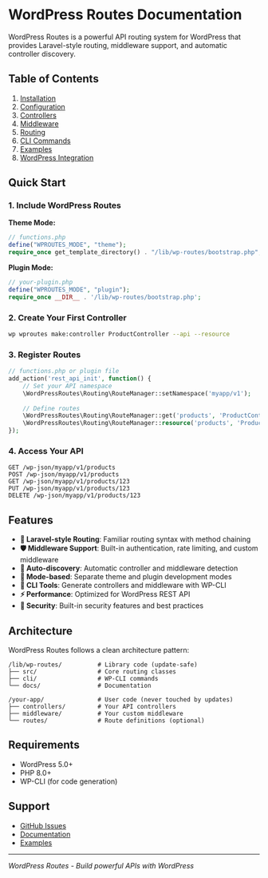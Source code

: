 # WordPress Routes Documentation

WordPress Routes is a powerful API routing system for WordPress that provides Laravel-style routing, middleware support, and automatic controller discovery.

## Table of Contents

1. [Installation](installation.md)
2. [Configuration](configuration.md)
3. [Controllers](controllers.md)
4. [Middleware](middleware.md)
5. [Routing](routing.md)
6. [CLI Commands](cli.md)
7. [Examples](examples.md)
8. [WordPress Integration](wordpress-integration.md)

## Quick Start

### 1. Include WordPress Routes

**Theme Mode:**
```php
// functions.php
define("WPROUTES_MODE", "theme");
require_once get_template_directory() . "/lib/wp-routes/bootstrap.php";
```

**Plugin Mode:**
```php
// your-plugin.php
define("WPROUTES_MODE", "plugin");
require_once __DIR__ . '/lib/wp-routes/bootstrap.php';
```

### 2. Create Your First Controller

```bash
wp wproutes make:controller ProductController --api --resource
```

### 3. Register Routes

```php
// functions.php or plugin file
add_action('rest_api_init', function() {
    // Set your API namespace
    \WordPressRoutes\Routing\RouteManager::setNamespace('myapp/v1');
    
    // Define routes
    \WordPressRoutes\Routing\RouteManager::get('products', 'ProductController@index');
    \WordPressRoutes\Routing\RouteManager::resource('products', 'ProductController');
});
```

### 4. Access Your API

```
GET /wp-json/myapp/v1/products
POST /wp-json/myapp/v1/products
GET /wp-json/myapp/v1/products/123
PUT /wp-json/myapp/v1/products/123
DELETE /wp-json/myapp/v1/products/123
```

## Features

- **🎯 Laravel-style Routing**: Familiar routing syntax with method chaining
- **🛡️ Middleware Support**: Built-in authentication, rate limiting, and custom middleware
- **🤖 Auto-discovery**: Automatic controller and middleware detection
- **📁 Mode-based**: Separate theme and plugin development modes
- **🔧 CLI Tools**: Generate controllers and middleware with WP-CLI
- **⚡ Performance**: Optimized for WordPress REST API
- **🔐 Security**: Built-in security features and best practices

## Architecture

WordPress Routes follows a clean architecture pattern:

```
/lib/wp-routes/          # Library code (update-safe)
├── src/                 # Core routing classes
├── cli/                 # WP-CLI commands
└── docs/                # Documentation

/your-app/               # User code (never touched by updates)
├── controllers/         # Your API controllers
├── middleware/          # Your custom middleware
└── routes/              # Route definitions (optional)
```

## Requirements

- WordPress 5.0+
- PHP 8.0+
- WP-CLI (for code generation)

## Support

- [GitHub Issues](https://github.com/your-repo/wp-routes/issues)
- [Documentation](docs/)
- [Examples](examples/)

---

*WordPress Routes - Build powerful APIs with WordPress*